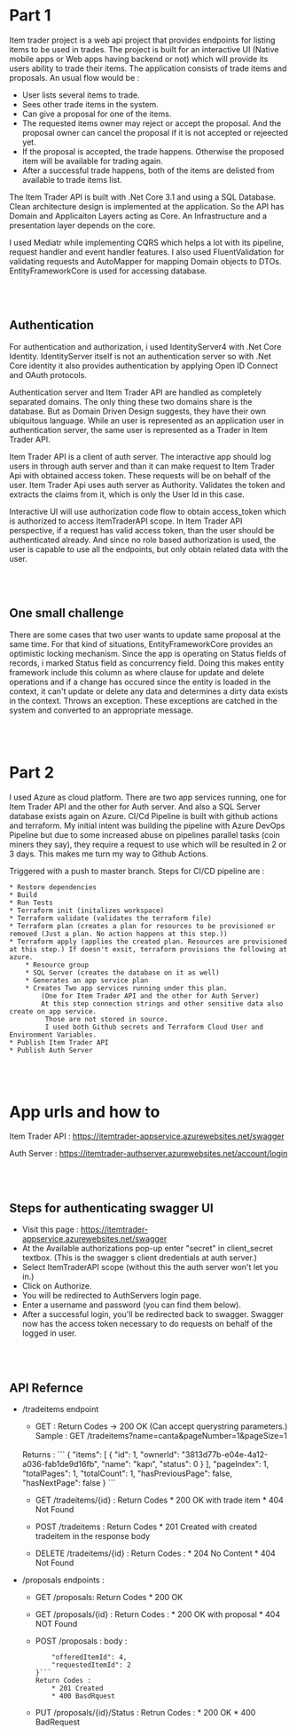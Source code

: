 

<!-- Part 1 -->
# Part 1

Item trader project is a web api project that provides endpoints for listing items to be used in trades. The project is built for an interactive UI (Native mobile apps or Web apps having backend or not) which will provide its users ability to trade their items.
The application consists of trade items and proposals. An usual flow would be :

* User lists several items to trade.
* Sees other trade items in the system. 
* Can give a proposal for one of the items.
* The requested items owner may reject or accept the proposal. And the proposal owner can cancel the proposal if it is not accepted or rejeected yet.
* If the proposal is accepted, the trade happens. Otherwise the proposed item will be available for trading again.
* After a successful trade happens, both of the items are delisted from available to trade items list.

The Item Trader API is built with .Net Core 3.1 and using a SQL Database. 
Clean architecture design is implemented at the application. So the API has Domain and Applicaiton Layers acting as Core. An Infrastructure and a presentation layer depends on the core.

I used Mediatr while implementing CQRS which helps a lot with its pipeline, request handler and event handler features. 
I also used FluentValidation for validating requests and AutoMapper for mapping Domain objects to DTOs. EntityFrameworkCore is used for accessing database.

<br/>
<br/>

## Authentication

For authentication and authorization, i used IdentityServer4 with .Net Core Identity. IdentityServer itself is not an authentication server so with .Net Core identity it also provides authentication by applying Open ID Connect and OAuth protocols.

Authentication server and Item Trader API are handled as completely separated domains. The only thing these two domains share is the database. But as Domain Driven Design suggests, they have their own ubiquitous language. 
While an user is represented as an application user in authentication server, the same user is represented as a Trader in Item Trader API. 

Item Trader API is a client of auth server. 
The interactive app should log users in through auth server and than it can make request to Item Trader Api with obtained access token. These requests will be on behalf of the user. Item Trader Api uses auth server as Authority. Validates the token and
extracts the claims from it, which is only the User Id in this case. 

Interactive UI will use authorization code flow to obtain access_token which is authorized to access ItemTraderAPI scope. 
In Item Trader API perspective, if a request has valid access token, than the user should be authenticated already. And since no role based authorization is used, the user is capable to use all the endpoints, but only obtain related data with the user.

<br/>
<br/>

## One small challenge

There are some cases that two user wants to update same proposal at the same time. For that kind of situations, EntityFrameworkCore provides an optimistic locking mechanism. Since the app is operating on Status fields of records, i marked Status field as concurrency field. Doing this makes entity framework include this column as where clause for update and delete operations and if a change has occured since the entity is loaded in the context, it can't update or delete any data and determines a dirty data exists in the context. Throws an exception. These exceptions are catched in the system and converted to an appropriate message.

<br/>
<br/>

<!-- Part 2 -->
# Part 2

I used Azure as cloud platform. There are two app services running, one for Item Trader API and the other for Auth server. And also a SQL Server database exists again on Azure. 
CI/Cd Pipeline is built with github actions and terraform. My initial intent was building the pipeline with Azure DevOps Pipeline but due to some increased abuse on pipelines parallel tasks (coin miners they say), they require a request to use which will be resulted in 2 or 3 days. This makes me turn my way to Github Actions. 

Triggered with a push to master branch.
Steps for CI/CD pipeline are :
    
    * Restore dependencies
    * Build
    * Run Tests
    * Terraform init (initalizes workspace)
    * Terraform validate (validates the terraform file)
    * Terraform plan (creates a plan for resources to be provisioned or removed (Just a plan. No action happens at this step.))
    * Terraform apply (applies the created plan. Resources are provisioned at this step.) If doesn't exsit, terraform provisions the following at azure.
        * Resource group
        * SQL Server (creates the database on it as well)
        * Generates an app service plan
        * Creates Two app services running under this plan. 
            (One for Item Trader API and the other for Auth Server) 
            At this step connection strings and other sensitive data also create on app service.
             Those are not stored in source. 
             I used both Github secrets and Terraform Cloud User and Environment Variables.        
    * Publish Item Trader API
    * Publish Auth Server
    
<br/>
<br/>

# App urls and how to

Item Trader API : https://itemtrader-appservice.azurewebsites.net/swagger

Auth Server : https://itemtrader-authserver.azurewebsites.net/account/login
    
<br/>
<br/>

## Steps for authenticating swagger UI

* Visit this page : https://itemtrader-appservice.azurewebsites.net/swagger
* At the Available authorizations pop-up enter "secret" in client_secret textbox. (This is the swagger s client dredentials at auth server.)
* Select ItemTraderAPI scope (without this the auth server won't let you in.)
* Click on Authorize. 
* You will be redirected to AuthServers login page. 
* Enter a username and password (you can find them below).
* After a successful login, you'll be redirected back to swagger. Swagger now has the access token necessary to do requests on behalf of the logged in user.

<br/>
<br/>

## API Refernce

* /tradeitems endpoint
    * GET : Return Codes -> 200 OK (Can accept querystring parameters.) Sample : GET /tradeitems?name=canta&pageNumber=1&pageSize=1
    <br/>
    Returns : 
    ```
    {        
        "items": [
            {
            "id": 1,
            "ownerId": "3813d77b-e04e-4a12-a036-fab1de9d16fb",
            "name": "kapı",
            "status": 0
            }
        ],
        "pageIndex": 1,
        "totalPages": 1,
        "totalCount": 1,
        "hasPreviousPage": false,
        "hasNextPage": false        
    }
    ```


    * GET /tradeitems/{id} : 
        Return Codes
            * 200 OK with trade item
            * 404 Not Found

    * POST /tradeitems :
        Return Codes
            * 201 Created with created tradeitem in the response body

    * DELETE /tradeitems/{id} :
        Return Codes :
            * 204 No Content
            * 404 Not Found


* /proposals endpoints :
    * GET /proposals: 
        Return Codes
            * 200 OK

    * GET /proposals/{id} :
        Return Codes :
            * 200 OK with proposal
            * 404 NOT Found

    * POST /proposals :
        body : 
        ```{
            "offeredItemId": 4,
            "requestedItemId": 2
        }```
        Return Codes :
            * 201 Created
            * 400 BasdRquest
    
    * PUT /proposals/{id}/Status :
        Retrun Codes :
            * 200 OK
            * 400 BadRequest


